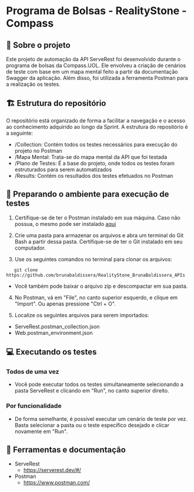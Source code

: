 # Programa de Bolsas - RealityStone - Compass

## 🚀 Sobre o projeto

Este projeto de automação da API ServeRest foi desenvolvido durante o programa de bolsas da Compass.UOL. Ele envolveu a criação de cenários de teste com base em um mapa mental feito a partir da documentação Swagger da aplicação. Além disso, foi utilizada a ferramenta Postman para a realização os testes.

## 🏗️ Estrutura do repositório 

O repositório está organizado de forma a facilitar a navegação e o acesso ao conhecimento adquirido ao longo da Sprint. A estrutura do repositório é a seguinte:

- /Collection: Contém todos os testes necessários para execução do projeto no Postman
- /Mapa Mental: Trata-se do mapa mental da API que foi testada
- /Plano de Testes: É a base do projeto, onde todos os testes foram estruturados para serem automatizados
- /Results: Contém os resultados dos testes efetuados no Postman

## 🔨 Preparando o ambiente para execução de testes

1. Certifique-se de ter o Postman instalado em sua máquina. Caso não possua, o mesmo pode ser instalado [aqui](https://www.postman.com/downloads/)
   
2. Crie uma pasta para armazenar os arquivos e abra um terminal do Git Bash a partir dessa pasta. Certifique-se de ter o Git instalado em seu computador.
   
3. Use os seguintes comandos no terminal para clonar os arquivos:

```
   git clone https://github.com/brunabaldissera/RealityStone_BrunaBaldissera_APIs
```
    
- Você também pode baixar o arquivo zip e descompactar em sua pasta.

4. No Postman, vá em "File", no canto superior esquerdo, e clique em "Import". Ou apenas pressione "Ctrl + O".

5. Localize os seguintes arquivos para serem importados:

- ServeRest.postman_collection.json
- Web.postman_environment.json

## 💻 Executando os testes

### Todos de uma vez

- Você pode executar todos os testes simultaneamente selecionando a pasta ServeRest e clicando em "Run", no canto superior direito.

### Por funcionalidade

- De forma semelhante, é possível executar um cenário de teste por vez. Basta selecionar a pasta ou o teste específico desejado e clicar novamente em "Run".

## 🔧 Ferramentas e documentação

- ServeRest
  * https://serverest.dev/#/
- Postman
  * https://www.postman.com/
